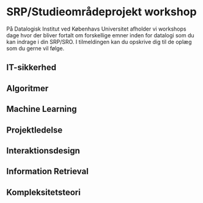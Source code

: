 # SRP/Studieområdeprojekt workshop
På Datalogisk Institut ved Københavs Universitet afholder vi workshops dage hvor
der bliver fortalt om forskellige emner inden for datalogi som du kan indrage i
din SRP/SRO. I tilmeldingen kan du opskrive dig til de oplæg som du gerne vil
følge.


## IT-sikkerhed


## Algoritmer


## Machine Learning


## Projektledelse


## Interaktionsdesign


## Information Retrieval


## Kompleksitetsteori
